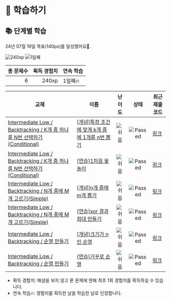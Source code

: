 # 📖 학습하기

## 📚 단계별 학습
24년 07월 19일 목표(140px)를 달성했어요🥳.

![240xp](https://img.shields.io/badge/EXP-240xp-%235cb85c.svg?for-the-badge)
![1일째](https://img.shields.io/badge/연속학습-1일째-%23E34F26.svg?for-the-badge)

|총 문제수|획득 경험치|연속 학습|
|---:|---:|---|
6|240xp|1일째🔥|

|교재|이름|난이도|상태|최근 제출 코드|
|---|---|:---:|:---:|---|
|[Intermediate Low / Backtracking / K개 중 하나를 N번 선택하기(Conditional)](https://www.codetree.ai/missions?missionId=2)|[[개념]특정 조건에 맞게 k개 중에 1개를 n번 뽑기](https://www.codetree.ai/missions/2/problems/n-permutations-of-k-with-repetition-under-constraint)|![쉬움][easy]|![Passed][passed]|[링크](https://github.com/sh111-coder/codetree-TILs/blob/main/240719/%ED%8A%B9%EC%A0%95%20%EC%A1%B0%EA%B1%B4%EC%97%90%20%EB%A7%9E%EA%B2%8C%20k%EA%B0%9C%20%EC%A4%91%EC%97%90%201%EA%B0%9C%EB%A5%BC%20n%EB%B2%88%20%EB%BD%91%EA%B8%B0/n-permutations-of-k-with-repetition-under-constraint.java)|
|[Intermediate Low / Backtracking / K개 중 하나를 N번 선택하기(Conditional)](https://www.codetree.ai/missions?missionId=2)|[[연습]1차원 윷놀이](https://www.codetree.ai/missions/2/problems/yutnori-1d)|![쉬움][easy]|![Passed][passed]|[링크](https://github.com/sh111-coder/codetree-TILs/blob/main/240719/1%EC%B0%A8%EC%9B%90%20%EC%9C%B7%EB%86%80%EC%9D%B4/yutnori-1d.java)|
|[Intermediate Low / Backtracking / N개 중에 M개 고르기(Simple)](https://www.codetree.ai/missions?missionId=2)|[[개념]n개 중에 m개 뽑기](https://www.codetree.ai/missions/2/problems/n-choose-m)|![쉬움][easy]|![Passed][passed]|[링크](https://github.com/sh111-coder/codetree-TILs/blob/main/240719/n%EA%B0%9C%20%EC%A4%91%EC%97%90%20m%EA%B0%9C%20%EB%BD%91%EA%B8%B0/n-choose-m.java)|
|[Intermediate Low / Backtracking / N개 중에 M개 고르기(Simple)](https://www.codetree.ai/missions?missionId=2)|[[연습]xor 결과 최대 만들기](https://www.codetree.ai/missions/2/problems/max-of-xor)|![쉬움][easy]|![Passed][passed]|[링크](https://github.com/sh111-coder/codetree-TILs/blob/main/240719/xor%20%EA%B2%B0%EA%B3%BC%20%EC%B5%9C%EB%8C%80%20%EB%A7%8C%EB%93%A4%EA%B8%B0/max-of-xor.java)|
|[Intermediate Low / Backtracking / 순열 만들기](https://www.codetree.ai/missions?missionId=2)|[[개념]크기가 n인 순열](https://www.codetree.ai/missions/2/problems/n-permutation)|![쉬움][easy]|![Passed][passed]|[링크](https://github.com/sh111-coder/codetree-TILs/blob/main/240719/%ED%81%AC%EA%B8%B0%EA%B0%80%20n%EC%9D%B8%20%EC%88%9C%EC%97%B4/n-permutation.java)|
|[Intermediate Low / Backtracking / 순열 만들기](https://www.codetree.ai/missions?missionId=2)|[[연습]거꾸로 순열](https://www.codetree.ai/missions/2/problems/backward-permutation)|![쉬움][easy]|![Passed][passed]|[링크](https://github.com/sh111-coder/codetree-TILs/blob/main/240719/%EA%B1%B0%EA%BE%B8%EB%A1%9C%20%EC%88%9C%EC%97%B4/backward-permutation.java)|


* 획득 경험치: 해설을 보지 않고 푼 문제에 한해 최초 1회 경험치를 획득하실 수 있습니다.
* 연속 학습🔥: 경험치를 획득한 날을 학습한 날로 인정합니다.










[b5]: https://img.shields.io/badge/Bronze_5-%235D3E31.svg
[b4]: https://img.shields.io/badge/Bronze_4-%235D3E31.svg
[b3]: https://img.shields.io/badge/Bronze_3-%235D3E31.svg
[b2]: https://img.shields.io/badge/Bronze_2-%235D3E31.svg
[b1]: https://img.shields.io/badge/Bronze_1-%235D3E31.svg
[s5]: https://img.shields.io/badge/Silver_5-%23394960.svg
[s4]: https://img.shields.io/badge/Silver_4-%23394960.svg
[s3]: https://img.shields.io/badge/Silver_3-%23394960.svg
[s2]: https://img.shields.io/badge/Silver_2-%23394960.svg
[s1]: https://img.shields.io/badge/Silver_1-%23394960.svg
[g5]: https://img.shields.io/badge/Gold_5-%23FFC433.svg
[g4]: https://img.shields.io/badge/Gold_4-%23FFC433.svg
[g3]: https://img.shields.io/badge/Gold_3-%23FFC433.svg
[g2]: https://img.shields.io/badge/Gold_2-%23FFC433.svg
[g1]: https://img.shields.io/badge/Gold_1-%23FFC433.svg
[p5]: https://img.shields.io/badge/Platinum_5-%2376DDD8.svg
[p4]: https://img.shields.io/badge/Platinum_4-%2376DDD8.svg
[p3]: https://img.shields.io/badge/Platinum_3-%2376DDD8.svg
[p2]: https://img.shields.io/badge/Platinum_2-%2376DDD8.svg
[p1]: https://img.shields.io/badge/Platinum_1-%2376DDD8.svg
[passed]: https://img.shields.io/badge/Passed-%23009D27.svg
[failed]: https://img.shields.io/badge/Failed-%23D24D57.svg
[easy]: https://img.shields.io/badge/쉬움-%235cb85c.svg?for-the-badge
[medium]: https://img.shields.io/badge/보통-%23FFC433.svg?for-the-badge
[hard]: https://img.shields.io/badge/어려움-%23D24D57.svg?for-the-badge